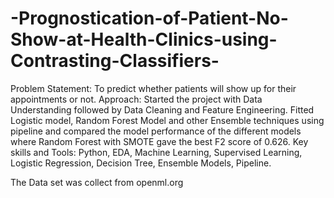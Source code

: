 # -Prognostication-of-Patient-No-Show-at-Health-Clinics-using-Contrasting-Classifiers-
Problem Statement: To predict whether patients will show up for their appointments or not.
Approach: Started the project with Data Understanding followed by Data Cleaning and Feature Engineering. Fitted Logistic model, Random Forest Model and other Ensemble techniques using pipeline and compared the model performance of the different models where Random Forest with SMOTE gave the best F2 score of 0.626.
Key skills and Tools: Python, EDA, Machine Learning, Supervised Learning, Logistic Regression, Decision Tree, Ensemble Models, Pipeline.

The Data set was collect from openml.org

